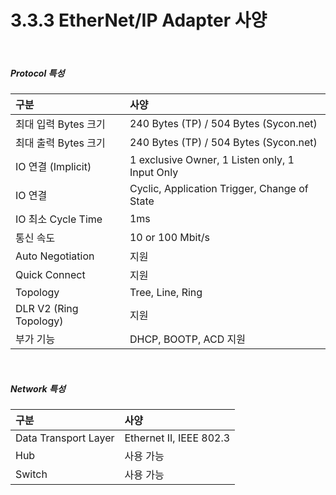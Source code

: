 ﻿# 3.3.3 EtherNet/IP Adapter 사양

<br>

##### Protocol 특성

| **구분**                   | **사양**                  |
| :---                       | :---                      |
| 최대 입력 Bytes 크기        | 240 Bytes (TP) / 504 Bytes (Sycon.net)|
| 최대 출력 Bytes 크기        | 240 Bytes (TP) / 504 Bytes (Sycon.net)|
| IO 연결 (Implicit)         | 1 exclusive Owner, 1 Listen only, 1 Input Only |
| IO 연결                    | Cyclic, Application Trigger, Change of State   |
| IO 최소 Cycle Time         | 1ms                       |
| 통신 속도                  | 10 or 100 Mbit/s          |
| Auto Negotiation           | 지원                      |
| Quick Connect              | 지원                      |
| Topology                   | Tree, Line, Ring          |
| DLR V2 (Ring Topology)     | 지원                      |
| 부가 기능                   | DHCP, BOOTP, ACD  지원    |


<br>

##### Network 특성

| **구분**                   | **사양**                  |
| :---                       | :---                      |
| Data Transport Layer       | Ethernet II, IEEE 802.3   |
| Hub                        | 사용 가능                  |
| Switch                     | 사용 가능                  |